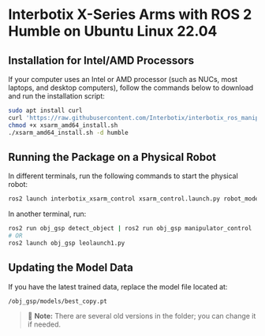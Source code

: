 # **Interbotix X-Series Arms with ROS 2 Humble on Ubuntu Linux 22.04**

## **Installation for Intel/AMD Processors**
If your computer uses an Intel or AMD processor (such as NUCs, most laptops, and desktop computers), follow the commands below to download and run the installation script:

```bash
sudo apt install curl
curl 'https://raw.githubusercontent.com/Interbotix/interbotix_ros_manipulators/main/interbotix_ros_xsarms/install/amd64/xsarm_amd64_install.sh' > xsarm_amd64_install.sh
chmod +x xsarm_amd64_install.sh
./xsarm_amd64_install.sh -d humble
```

## **Running the Package on a Physical Robot**
In different terminals, run the following commands to start the physical robot:

```bash
ros2 launch interbotix_xsarm_control xsarm_control.launch.py robot_model:=px150
```

In another terminal, run:

```bash
ros2 run obj_gsp detect_object | ros2 run obj_gsp manipulator_control
# OR
ros2 launch obj_gsp leolaunch1.py
```

## **Updating the Model Data**
If you have the latest trained data, replace the model file located at:

```
/obj_gsp/models/best_copy.pt
```

> 📂 **Note:** There are several old versions in the folder; you can change it if needed.

